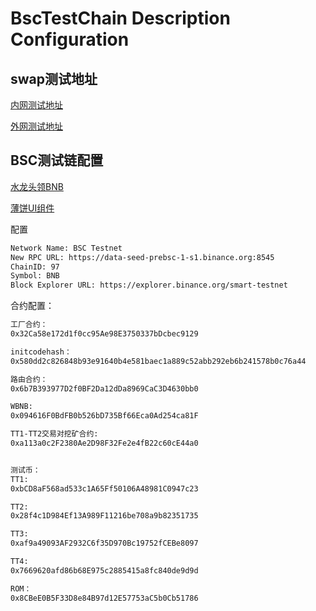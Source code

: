 # BscTestChain Description Configuration

## swap测试地址

[内网测试地址](http://192.168.1.2:8086)

[外网测试地址](http://zywl.fortiddns.com:8086)


## BSC测试链配置

[水龙头领BNB](https://testnet.binance.org/faucet-smart)


[薄饼UI组件](https://pancakeswap.github.io/pancake-uikit/)

配置
```sh
Network Name: BSC Testnet
New RPC URL: https://data-seed-prebsc-1-s1.binance.org:8545
ChainID: 97
Symbol: BNB
Block Explorer URL: https://explorer.binance.org/smart-testnet
```

合约配置：
```sh
工厂合约：
0x32Ca58e172d1f0cc95Ae98E3750337bDcbec9129

initcodehash：
0x580dd2c826848b93e91640b4e581baec1a889c52abb292eb6b241578b0c76a44

路由合约：
0x6b7B393977D2f0BF2Da12dDa8969CaC3D4630bb0

WBNB: 
0x094616F0BdFB0b526bD735Bf66Eca0Ad254ca81F

TT1-TT2交易对挖矿合约:
0xa113a0c2F2380Ae2D98F32Fe2e4fB22c60cE44a0


测试币：
TT1:
0xbCD8aF568ad533c1A65Ff50106A48981C0947c23

TT2:
0x28f4c1D984Ef13A989F11216be708a9b82351735

TT3:
0xaf9a49093AF2932C6f35D970Bc19752fCEBe8097

TT4:
0x7669620afd86b68E975c2885415a8fc840de9d9d

ROM：
0x8CBeE0B5F33D8e84B97d12E57753aC5b0Cb51786
```
